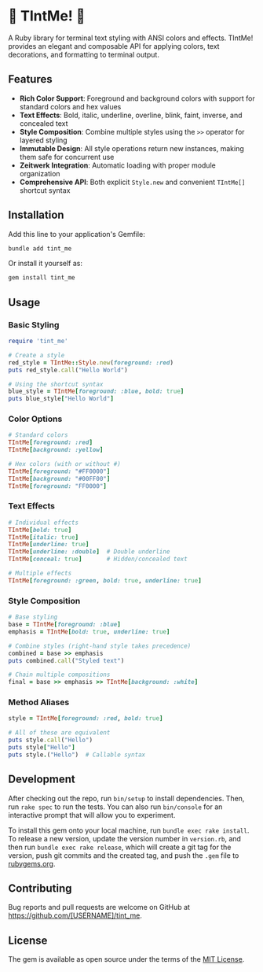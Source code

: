 # :lipstick: TIntMe! :nail_care:

A Ruby library for terminal text styling with ANSI colors and effects. TIntMe! provides an elegant and composable API for applying colors, text decorations, and formatting to terminal output.

## Features

- **Rich Color Support**: Foreground and background colors with support for standard colors and hex values
- **Text Effects**: Bold, italic, underline, overline, blink, faint, inverse, and concealed text
- **Style Composition**: Combine multiple styles using the `>>` operator for layered styling
- **Immutable Design**: All style operations return new instances, making them safe for concurrent use
- **Zeitwerk Integration**: Automatic loading with proper module organization
- **Comprehensive API**: Both explicit `Style.new` and convenient `TIntMe[]` shortcut syntax

## Installation

Add this line to your application's Gemfile:

```bash
bundle add tint_me
```

Or install it yourself as:

```bash
gem install tint_me
```

## Usage

### Basic Styling

```ruby
require 'tint_me'

# Create a style
red_style = TIntMe::Style.new(foreground: :red)
puts red_style.call("Hello World")

# Using the shortcut syntax
blue_style = TIntMe[foreground: :blue, bold: true]
puts blue_style["Hello World"]
```

### Color Options

```ruby
# Standard colors
TIntMe[foreground: :red]
TIntMe[background: :yellow]

# Hex colors (with or without #)
TIntMe[foreground: "#FF0000"]
TIntMe[background: "#00FF00"]
TIntMe[foreground: "FF0000"]
```

### Text Effects

```ruby
# Individual effects
TIntMe[bold: true]
TIntMe[italic: true]
TIntMe[underline: true]
TIntMe[underline: :double]  # Double underline
TIntMe[conceal: true]       # Hidden/concealed text

# Multiple effects
TIntMe[foreground: :green, bold: true, underline: true]
```

### Style Composition

```ruby
# Base styling
base = TIntMe[foreground: :blue]
emphasis = TIntMe[bold: true, underline: true]

# Combine styles (right-hand style takes precedence)
combined = base >> emphasis
puts combined.call("Styled text")

# Chain multiple compositions
final = base >> emphasis >> TIntMe[background: :white]
```

### Method Aliases

```ruby
style = TIntMe[foreground: :red, bold: true]

# All of these are equivalent
puts style.call("Hello")
puts style["Hello"]
puts style.("Hello")  # Callable syntax
```

## Development

After checking out the repo, run `bin/setup` to install dependencies. Then, run `rake spec` to run the tests. You can also run `bin/console` for an interactive prompt that will allow you to experiment.

To install this gem onto your local machine, run `bundle exec rake install`. To release a new version, update the version number in `version.rb`, and then run `bundle exec rake release`, which will create a git tag for the version, push git commits and the created tag, and push the `.gem` file to [rubygems.org](https://rubygems.org).

## Contributing

Bug reports and pull requests are welcome on GitHub at https://github.com/[USERNAME]/tint_me.

## License

The gem is available as open source under the terms of the [MIT License](https://opensource.org/licenses/MIT).
